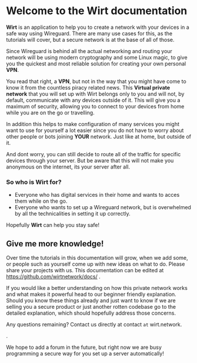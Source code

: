 # Welcome to the Wirt documentation

**Wirt** is an application to help you to create a network with your devices in a safe way using Wireguard.
There are many use cases for this, as the tutorials will cover, but a secure network is at the base of all of those.

Since Wireguard is behind all the actual networking and routing your network will be using modern cryptography and some Linux magic, to give you the quickest and most reliable solution for creating your own personal **VPN**.

You read that right, a **VPN**, but not in the way that you might have come to know it from the countless piracy related news. This **Virtual private network** that you will set up with Wirt belongs only to you and will not, by default, communicate with any devices outside of it.
This will give you a maximum of security, allowing you to connect to your devices from home while you are on the go or travelling.

In addition this helps to make configuration of many services you might want to use for yourself a lot easier since you do not have to worry about other people or bots joining **YOUR** network. Just like at home, but outside of it.

And dont worry, you can still decide to route all of the traffic for specific devices through your server. But be aware that this will not make you anonymous on the internet, its your server after all.

### So who is Wirt for?

- Everyone who has digital services in their home and wants to acces them while on the go.
- Everyone who wants to set up a Wireguard network, but is overwhelmed by all the technicalities in setting it up correctly.

Hopefully **Wirt** can help you stay safe!

## Give me more knowledge!

<!-- TODO: link to the tutorials -->

Over time the tutorials in this documentation will grow, when we add some, or people such as yourself come up with new ideas on what to do. Please share your projects with us. This documentation can be edited at https://github.com/wirtnetwork/docs/ .

<!-- TODO: link to explanations  -->

If you would like a better understanding on how this private network works and what makes it powerful head to our beginner friendly explanation.
Should you know these things already and just want to know if we are selling you a secure product or just another rotten codebase go to the detailed explanation, which should hopefully address those concerns.

Any questions remaining? Contact us directly at contact `at` wirt.network.

<!-- TODO: add contact email -->.

We hope to add a forum in the future, but right now we are busy programming a secure way for you set up a server automatically!
